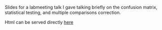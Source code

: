 Slides for a labmeeting talk I gave talking briefly on 
the confusion matrix, statistical testing, and multiple 
comparisons correction.

Html can be served directly [here](https://rawgit.com/Armadilloa16/cardinal/master/slides.html)